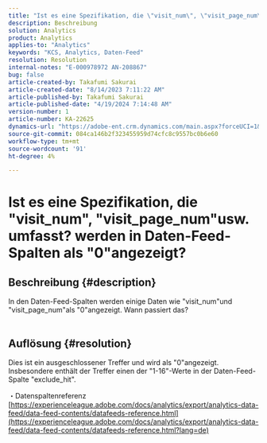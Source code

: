 ```yaml
---
title: "Ist es eine Spezifikation, die \"visit_num\", \"visit_page_num\" usw. enthält? werden in Daten-Feed-Spalten als \"0\" angezeigt?"
description: Beschreibung
solution: Analytics
product: Analytics
applies-to: "Analytics"
keywords: "KCS, Analytics, Daten-Feed"
resolution: Resolution
internal-notes: "E-000978972 AN-208867"
bug: false
article-created-by: Takafumi Sakurai
article-created-date: "8/14/2023 7:11:22 AM"
article-published-by: Takafumi Sakurai
article-published-date: "4/19/2024 7:14:48 AM"
version-number: 1
article-number: KA-22625
dynamics-url: "https://adobe-ent.crm.dynamics.com/main.aspx?forceUCI=1&pagetype=entityrecord&etn=knowledgearticle&id=088605c1-713a-ee11-bdf4-6045bd006295"
source-git-commit: 084ca146b2f323455959d74cfc8c9557bc0b6e60
workflow-type: tm+mt
source-wordcount: '91'
ht-degree: 4%

---
```


# Ist es eine Spezifikation, die &quot;visit_num&quot;, &quot;visit_page_num&quot;usw. umfasst? werden in Daten-Feed-Spalten als &quot;0&quot;angezeigt?

## Beschreibung {#description}

In den Daten-Feed-Spalten werden einige Daten wie &quot;visit_num&quot;und &quot;visit_page_num&quot;als &quot;0&quot;angezeigt. Wann passiert das?
<br> 

## Auflösung {#resolution}


Dies ist ein ausgeschlossener Treffer und wird als &quot;0&quot;angezeigt. Insbesondere enthält der Treffer einen der &quot;1-16&quot;-Werte in der Daten-Feed-Spalte &quot;exclude_hit&quot;.

・Datenspaltenreferenz
[https://experienceleague.adobe.com/docs/analytics/export/analytics-data-feed/data-feed-contents/datafeeds-reference.html](https://experienceleague.adobe.com/docs/analytics/export/analytics-data-feed/data-feed-contents/datafeeds-reference.html?lang=de)
